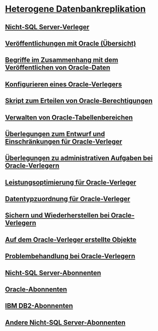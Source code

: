 # [Heterogene Datenbankreplikation](heterogeneous-database-replication.md)
## [Nicht-SQL Server-Verleger](non-sql-server-publishers.md)
## [Veröffentlichungen mit Oracle (Übersicht)](oracle-publishing-overview.md)
## [Begriffe im Zusammenhang mit dem Veröffentlichen von Oracle-Daten](glossary-of-terms-for-oracle-publishing.md)
## [Konfigurieren eines Oracle-Verlegers](configure-an-oracle-publisher.md)
## [Skript zum Erteilen von Oracle-Berechtigungen](script-to-grant-oracle-permissions.md)
## [Verwalten von Oracle-Tabellenbereichen](manage-oracle-tablespaces.md)
## [Überlegungen zum Entwurf und Einschränkungen für Oracle-Verleger](design-considerations-and-limitations-for-oracle-publishers.md)
## [Überlegungen zu administrativen Aufgaben bei Oracle-Verlegern](administrative-considerations-for-oracle-publishers.md)
## [Leistungsoptimierung für Oracle-Verleger](performance-tuning-for-oracle-publishers.md)
## [Datentypzuordnung für Oracle-Verleger](data-type-mapping-for-oracle-publishers.md)
## [Sichern und Wiederherstellen bei Oracle-Verlegern](backup-and-restore-for-oracle-publishers.md)
## [Auf dem Oracle-Verleger erstellte Objekte](objects-created-on-the-oracle-publisher.md)
## [Problembehandlung bei Oracle-Verlegern](troubleshooting-oracle-publishers.md)
## [Nicht-SQL Server-Abonnenten](non-sql-server-subscribers.md)
## [Oracle-Abonnenten](oracle-subscribers.md)
## [IBM DB2-Abonnenten](ibm-db2-subscribers.md)
## [Andere Nicht-SQL Server-Abonnenten](other-non-sql-server-subscribers.md)
